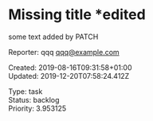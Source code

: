 # Missing title *edited

some text added by PATCH

Reporter: qqq <qqq@example.com>  

Created: 2019-08-16T09:31:58+01:00  
Updated: 2019-12-20T07:58:24.412Z

Type: task  
Status: backlog  
Priority: 3.953125
